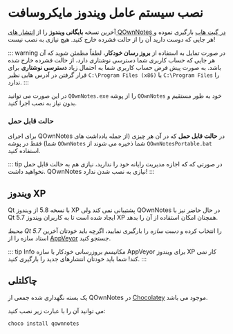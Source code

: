 # نصب سیستم عامل ویندوز مایکروسافت

آخرین نسخه **بایگانی ویندوز** را از [انتشار های QOwnNotes در گیت هاب](https://github.com/pbek/QOwnNotes/releases) بارگیری نموده و هر جایی که دوست دارید آن را از حالت فشرده خارج کنید. هیچ نیازی به نصب نیست!

::: warning
در صورت تمایل به استفاده از **بروز رسان خودکار**، لطفاً مطمئن شوید که آن هر جایی که حساب کاربری شما دسترسی نوشتاری دارد، از حالت فشرده خارج شده باشد. به صورت پیش فرض حساب کاربری شما به احتمال زیاد **دسترسی نوشتاری** برای قرار گرفتن در آدرس هایی نظیر `C:\Program Files (x86)` یا `C:\Program Files` را ندارد.
:::

در این صورت می ‌توانید `QOwnNotes.exe` را از پوشه `QOwnNotes` خود به طور مستقیم و بدون نیاز به نصب اجرا کنید.

### حالت قابل حمل

برای اجرای QOwnNotes در **حالت قابل حمل** که در آن هر چیزی (از جمله یادداشت های شما) فقط در پوشه `QOwnNotes` شما ذخیره می شوند از  `QOwnNotesPortable.bat` استفاده کنید.

::: tip
در صورتی که که اجازه مدیریت رایانه خود را ندارید، نیازی هم به حالت قابل حمل نخواهید داشت. QOwnNotes نیازی به نصب شدن ندارد!
:::

## ویندوز XP

Qt با نسخه 5.8 از ویندوز XP پشتیبانی نمی کند ولی QOwnNotes در حال حاضر نیز با Qt 5.7 ایجاد شده است تا به کاربران ویندوز XP همچنان امکان استفاده از آن را بدهد.

*محیط Qt 5.7* را انتخاب کرده و *دست سازه* را بارگیری نمایید، اگرچه باید خودتان آخرین استاد سازه را از [AppVeyor](https://ci.appveyor.com/project/pbek/qownnotes/history) جستجو کنید.

::: tip Info
مکانیسم بروزرسانی خودکار با سازه AppVeyor برای ویندوز XP کار نمی کند! شما باید خودتان انتشارهای جدید را بارگیری کنید.
:::

## چاکلتلی

یک بسته نگهداری شده جمعی از QOwnNotes در  [Chocolatey](https://chocolatey.org/packages/qownnotes/) موجود می باشد.

می توانید آن را با عبارت زیر نصب کنید:

```shell
choco install qownnotes
```
